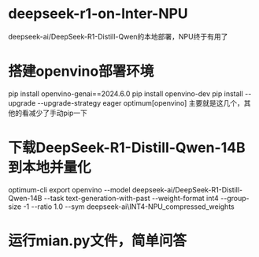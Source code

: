 # deepseek-r1-on-Inter-NPU
deepseek-ai/DeepSeek-R1-Distill-Qwen的本地部署，NPU终于有用了

# 搭建openvino部署环境
pip install openvino-genai==2024.6.0
pip install openvino-dev
pip install --upgrade --upgrade-strategy eager optimum[openvino]
主要就是这几个，其他的看减少了手动pip一下

# 下载DeepSeek-R1-Distill-Qwen-14B到本地并量化
optimum-cli export openvino --model deepseek-ai/DeepSeek-R1-Distill-Qwen-14B --task text-generation-with-past --weight-format int4 --group-size -1 --ratio 1.0 --sym deepseek-ai\INT4-NPU_compressed_weights 

# 运行mian.py文件，简单问答

